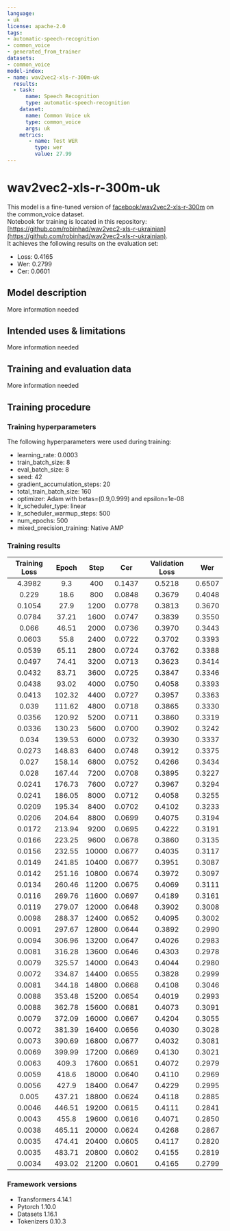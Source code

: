 ```yaml
---
language:
- uk
license: apache-2.0
tags:
- automatic-speech-recognition
- common_voice
- generated_from_trainer
datasets:
- common_voice
model-index:
- name: wav2vec2-xls-r-300m-uk
  results:
  - task: 
      name: Speech Recognition
      type: automatic-speech-recognition
    dataset:
      name: Common Voice uk
      type: common_voice
      args: uk
    metrics:
       - name: Test WER
         type: wer
         value: 27.99
---
```


<!-- This model card has been generated automatically according to the information the Trainer had access to. You
should probably proofread and complete it, then remove this comment. -->

# wav2vec2-xls-r-300m-uk

This model is a fine-tuned version of [facebook/wav2vec2-xls-r-300m](https://huggingface.co/facebook/wav2vec2-xls-r-300m) on the common_voice dataset.  
Notebook for training is located in this repository: [https://github.com/robinhad/wav2vec2-xls-r-ukrainian](https://github.com/robinhad/wav2vec2-xls-r-ukrainian).  
It achieves the following results on the evaluation set:
- Loss: 0.4165
- Wer: 0.2799
- Cer: 0.0601

## Model description

More information needed

## Intended uses & limitations

More information needed

## Training and evaluation data

More information needed

## Training procedure

### Training hyperparameters

The following hyperparameters were used during training:
- learning_rate: 0.0003
- train_batch_size: 8
- eval_batch_size: 8
- seed: 42
- gradient_accumulation_steps: 20
- total_train_batch_size: 160
- optimizer: Adam with betas=(0.9,0.999) and epsilon=1e-08
- lr_scheduler_type: linear
- lr_scheduler_warmup_steps: 500
- num_epochs: 500
- mixed_precision_training: Native AMP

### Training results

| Training Loss | Epoch  | Step  | Cer    | Validation Loss | Wer    |
|:-------------:|:------:|:-----:|:------:|:---------------:|:------:|
| 4.3982        | 9.3    | 400   | 0.1437 | 0.5218          | 0.6507 |
| 0.229         | 18.6   | 800   | 0.0848 | 0.3679          | 0.4048 |
| 0.1054        | 27.9   | 1200  | 0.0778 | 0.3813          | 0.3670 |
| 0.0784        | 37.21  | 1600  | 0.0747 | 0.3839          | 0.3550 |
| 0.066         | 46.51  | 2000  | 0.0736 | 0.3970          | 0.3443 |
| 0.0603        | 55.8   | 2400  | 0.0722 | 0.3702          | 0.3393 |
| 0.0539        | 65.11  | 2800  | 0.0724 | 0.3762          | 0.3388 |
| 0.0497        | 74.41  | 3200  | 0.0713 | 0.3623          | 0.3414 |
| 0.0432        | 83.71  | 3600  | 0.0725 | 0.3847          | 0.3346 |
| 0.0438        | 93.02  | 4000  | 0.0750 | 0.4058          | 0.3393 |
| 0.0413        | 102.32 | 4400  | 0.0727 | 0.3957          | 0.3363 |
| 0.039         | 111.62 | 4800  | 0.0718 | 0.3865          | 0.3330 |
| 0.0356        | 120.92 | 5200  | 0.0711 | 0.3860          | 0.3319 |
| 0.0336        | 130.23 | 5600  | 0.0700 | 0.3902          | 0.3242 |
| 0.034         | 139.53 | 6000  | 0.0732 | 0.3930          | 0.3337 |
| 0.0273        | 148.83 | 6400  | 0.0748 | 0.3912          | 0.3375 |
| 0.027         | 158.14 | 6800  | 0.0752 | 0.4266          | 0.3434 |
| 0.028         | 167.44 | 7200  | 0.0708 | 0.3895          | 0.3227 |
| 0.0241        | 176.73 | 7600  | 0.0727 | 0.3967          | 0.3294 |
| 0.0241        | 186.05 | 8000  | 0.0712 | 0.4058          | 0.3255 |
| 0.0209        | 195.34 | 8400  | 0.0702 | 0.4102          | 0.3233 |
| 0.0206        | 204.64 | 8800  | 0.0699 | 0.4075          | 0.3194 |
| 0.0172        | 213.94 | 9200  | 0.0695 | 0.4222          | 0.3191 |
| 0.0166        | 223.25 | 9600  | 0.0678 | 0.3860          | 0.3135 |
| 0.0156        | 232.55 | 10000 | 0.0677 | 0.4035          | 0.3117 |
| 0.0149        | 241.85 | 10400 | 0.0677 | 0.3951          | 0.3087 |
| 0.0142        | 251.16 | 10800 | 0.0674 | 0.3972          | 0.3097 |
| 0.0134        | 260.46 | 11200 | 0.0675 | 0.4069          | 0.3111 |
| 0.0116        | 269.76 | 11600 | 0.0697 | 0.4189          | 0.3161 |
| 0.0119        | 279.07 | 12000 | 0.0648 | 0.3902          | 0.3008 |
| 0.0098        | 288.37 | 12400 | 0.0652 | 0.4095          | 0.3002 |
| 0.0091        | 297.67 | 12800 | 0.0644 | 0.3892          | 0.2990 |
| 0.0094        | 306.96 | 13200 | 0.0647 | 0.4026          | 0.2983 |
| 0.0081        | 316.28 | 13600 | 0.0646 | 0.4303          | 0.2978 |
| 0.0079        | 325.57 | 14000 | 0.0643 | 0.4044          | 0.2980 |
| 0.0072        | 334.87 | 14400 | 0.0655 | 0.3828          | 0.2999 |
| 0.0081        | 344.18 | 14800 | 0.0668 | 0.4108          | 0.3046 |
| 0.0088        | 353.48 | 15200 | 0.0654 | 0.4019          | 0.2993 |
| 0.0088        | 362.78 | 15600 | 0.0681 | 0.4073          | 0.3091 |
| 0.0079        | 372.09 | 16000 | 0.0667 | 0.4204          | 0.3055 |
| 0.0072        | 381.39 | 16400 | 0.0656 | 0.4030          | 0.3028 |
| 0.0073        | 390.69 | 16800 | 0.0677 | 0.4032          | 0.3081 |
| 0.0069        | 399.99 | 17200 | 0.0669 | 0.4130          | 0.3021 |
| 0.0063        | 409.3  | 17600 | 0.0651 | 0.4072          | 0.2979 |
| 0.0059        | 418.6  | 18000 | 0.0640 | 0.4110          | 0.2969 |
| 0.0056        | 427.9  | 18400 | 0.0647 | 0.4229          | 0.2995 |
| 0.005         | 437.21 | 18800 | 0.0624 | 0.4118          | 0.2885 |
| 0.0046        | 446.51 | 19200 | 0.0615 | 0.4111          | 0.2841 |
| 0.0043        | 455.8  | 19600 | 0.0616 | 0.4071          | 0.2850 |
| 0.0038        | 465.11 | 20000 | 0.0624 | 0.4268          | 0.2867 |
| 0.0035        | 474.41 | 20400 | 0.0605 | 0.4117          | 0.2820 |
| 0.0035        | 483.71 | 20800 | 0.0602 | 0.4155          | 0.2819 |
| 0.0034        | 493.02 | 21200 | 0.0601 | 0.4165          | 0.2799 |


### Framework versions

- Transformers 4.14.1
- Pytorch 1.10.0
- Datasets 1.16.1
- Tokenizers 0.10.3
